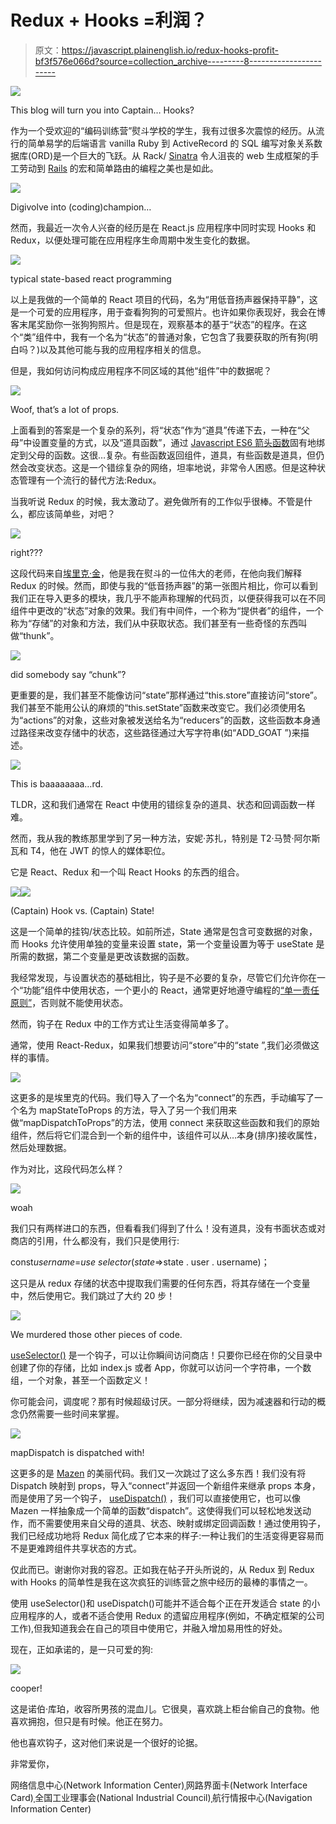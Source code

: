 # Redux + Hooks =利润？

> 原文：<https://javascript.plainenglish.io/redux-hooks-profit-bf3f576e066d?source=collection_archive---------8----------------------->

![](img/89a9b185eb6e3a0b507ac8aaf8edaa9a.png)

This blog will turn you into Captain… Hooks?

作为一个受欢迎的“编码训练营”熨斗学校的学生，我有过很多次震惊的经历。从流行的简单易学的后端语言 vanilla Ruby 到 ActiveRecord 的 SQL 编写对象关系数据库(ORD)是一个巨大的飞跃。从 Rack/ [Sinatra](http://sinatrarb.com/) 令人沮丧的 web 生成框架的手工劳动到 [Rails](https://rubyonrails.org/) 的宏和简单路由的编程之美也是如此。

![](img/5064d13c701cfe3aaf02485a02c4c31c.png)

Digivolve into (coding)champion…

然而，我最近一次令人兴奋的经历是在 React.js 应用程序中同时实现 Hooks 和 Redux，以便处理可能在应用程序生命周期中发生变化的数据。

![](img/82ef60c4a12ecf21fcf13737f1afd015.png)

typical state-based react programming

以上是我做的一个简单的 React 项目的代码，名为“用低音扬声器保持平静”，这是一个可爱的应用程序，用于查看狗狗的可爱照片。也许如果你表现好，我会在博客末尾奖励你一张狗狗照片。但是现在，观察基本的基于“状态”的程序。在这个“类”组件中，我有一个名为“状态”的普通对象，它包含了我要获取的所有狗(明白吗？)以及其他可能与我的应用程序相关的信息。

但是，我如何访问构成应用程序不同区域的其他“组件”中的数据呢？

![](img/4aee48b96b1f312d90befb3de929b4ce.png)

Woof, that’s a lot of props.

上面看到的答案是一个复杂的系列，将“状态”作为“道具”传递下去，一种在“父母”中设置变量的方式，以及“道具函数”，通过 [Javascript ES6 箭头函数](https://developer.mozilla.org/en-US/docs/Web/JavaScript/Reference/Functions/Arrow_functions)固有地绑定到父母的函数。这很…复杂。有些函数返回组件，道具，有些函数是道具，但仍然会改变状态。这是一个错综复杂的网络，坦率地说，非常令人困惑。但是这种状态管理有一个流行的替代方法:Redux。

当我听说 Redux 的时候，我太激动了。避免做所有的工作似乎很棒。不管是什么，都应该简单些，对吧？

![](img/ee94ab96dfb569b811cd01fda09e5535.png)

right???

这段代码来自[埃里克·金](https://medium.com/@hyeokjungkim)，他是我在熨斗的一位伟大的老师，在他向我们解释 Redux 的时候。然而，即使与我的“低音扬声器”的第一张图片相比，你可以看到我们正在导入更多的模块，我几乎不能声称理解的代码页，以便获得我可以在不同组件中更改的“状态”对象的效果。我们有中间件，一个称为“提供者”的组件，一个称为“存储”的对象和方法，我们从中获取状态。我们甚至有一些奇怪的东西叫做“thunk”。

![](img/4c5c3ee794b37b0678315af556d60dd8.png)

did somebody say “chunk”?

更重要的是，我们甚至不能像访问“state”那样通过“this.store”直接访问“store”。我们甚至不能用公认的麻烦的“this.setState”函数来改变它。我们必须使用名为“actions”的对象，这些对象被发送给名为“reducers”的函数，这些函数本身通过路径来改变存储中的状态，这些路径通过大写字符串(如“ADD_GOAT ”)来描述。

![](img/273475ef403c66ff0c97aec4dc474de3.png)

This is baaaaaaaa…rd.

TLDR，这和我们通常在 React 中使用的错综复杂的道具、状态和回调函数一样难。

然而，我从我的教练那里学到了另一种方法，安妮·苏扎，特别是 T2·马赞·阿尔斯瓦和 T4，他在 JWT 的惊人的媒体职位。

它是 React、Redux 和一个叫 React Hooks 的东西的组合。

![](img/6d712480a9911d0adbaa6697d95efd09.png)![](img/91a9361d67fa2d1de35478bd56428d00.png)

(Captain) Hook vs. (Captain) State!

这是一个简单的挂钩/状态比较。如前所述，State 通常是包含可变数据的对象，而 Hooks 允许使用单独的变量来设置 state，第一个变量设置为等于 useState 是所需的数据，第二个变量是更改该数据的函数。

我经常发现，与设置状态的基础相比，钩子是不必要的复杂，尽管它们允许你在一个“功能”组件中使用状态，一个更小的 React，通常更好地遵守编程的[“单一责任原则”](https://medium.com/@severinperez/writing-flexible-code-with-the-single-responsibility-principle-b71c4f3f883f)，否则就不能使用状态。

然而，钩子在 Redux 中的工作方式让生活变得简单多了。

通常，使用 React-Redux，如果我们想要访问“store”中的“state ”,我们必须做这样的事情。

![](img/85667199266bda8b25ef4f918a596fd1.png)

这更多的是埃里克的代码。我们导入了一个名为“connect”的东西，手动编写了一个名为 mapStateToProps 的方法，导入了另一个我们用来做“mapDispatchToProps”的方法，使用 connect 来获取这些函数和我们的原始组件，然后将它们混合到一个新的组件中，该组件可以从…本身(排序)接收属性，然后处理数据。

作为对比，这段代码怎么样？

![](img/abf26b615fde51bbb82ef6c88179d0c5.png)

woah

我们只有两样进口的东西，但看看我们得到了什么！没有道具，没有书面状态或对商店的引用，什么都没有，我们只是使用行:

const*username*=*use selector*(*state*=>state . user . username)；

这只是从 redux 存储的状态中提取我们需要的任何东西，将其存储在一个变量中，然后使用它。我们跳过了大约 20 步！

![](img/ba492dc5408e20899f022023a30c1d77.png)

We murdered those other pieces of code.

[useSelector()](https://react-redux.js.org/next/api/hooks) 是一个钩子，可以让你瞬间访问商店！只要你已经在你的父目录中创建了你的存储，比如 index.js 或者 App，你就可以访问一个字符串，一个数组，一个对象，甚至一个函数定义！

你可能会问，调度呢？那有时候超级讨厌。一部分将继续，因为减速器和行动的概念仍然需要一些时间来掌握。

![](img/eec46d3763794ba0da990c0da32cad52.png)

mapDispatch is dispatched with!

这更多的是 [Mazen](https://medium.com/u/b72ac0bfd7b?source=post_page-----bf3f576e066d--------------------------------) 的美丽代码。我们又一次跳过了这么多东西！我们没有将 Dispatch 映射到 props，导入“connect”并返回一个新组件来继承 props 本身，而是使用了另一个钩子， [useDispatch()](https://react-redux.js.org/next/api/hooks) ，我们可以直接使用它，也可以像 Mazen 一样抽象成一个简单的函数“dispatch”。这使得我们可以轻松地发送动作，而不需要使用来自父母的道具、状态、映射或绑定回调函数！通过使用钩子，我们已经成功地将 Redux 简化成了它本来的样子:一种让我们的生活变得更容易而不是更难跨组件共享状态的方式。

仅此而已。谢谢你对我的容忍。正如我在帖子开头所说的，从 Redux 到 Redux with Hooks 的简单性是我在这次疯狂的训练营之旅中经历的最棒的事情之一。

使用 useSelector()和 useDispatch()可能并不适合每个正在开发适合 state 的小应用程序的人，或者不适合使用 Redux 的遗留应用程序(例如，不确定框架的公司工作),但我知道我会在自己的项目中使用它，并融入增加易用性的好处。

现在，正如承诺的，是一只可爱的狗:

![](img/b58f19687144cce6ce3be3d2d1a4942a.png)

cooper!

这是诺伯·库珀，收容所男孩的混血儿。它很臭，喜欢跳上柜台偷自己的食物。他喜欢拥抱，但只是有时候。他正在努力。

他也喜欢钩子，这对他们来说是一个很好的论据。

非常爱你，

网络信息中心(Network Information Center)ˌ网路界面卡(Network Interface Card)ˌ全国工业理事会(National Industrial Council)ˌ航行情报中心(Navigation Information Center)
